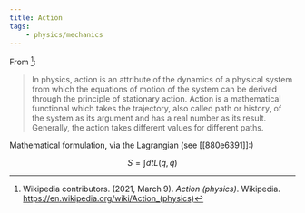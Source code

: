 ```yaml
---
title: Action
tags:
    - physics/mechanics
---
```


From [^wiki]:

> In physics, action is an attribute of the dynamics of a physical system from which the equations of motion of the system can be derived through the principle of stationary action. Action is a mathematical functional which takes the trajectory, also called path or history, of the system as its argument and has a real number as its result. Generally, the action takes different values for different paths.

Mathematical formulation, via the Lagrangian (see [[880e6391]]:)

$$S=\int dt L(q,\dot q)$$

[^wiki]: Wikipedia contributors. (2021, March 9). _Action (physics)_. Wikipedia. <https://en.wikipedia.org/wiki/Action_(physics)>
